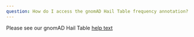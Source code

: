 ```yaml
---
question: How do I access the gnomAD Hail Table frequency annotation?
---
```


Please see our gnomAD Hail Table [help text](/help/v4-hts)
